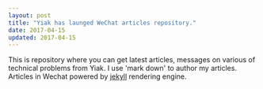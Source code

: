 ```yaml
---
layout: post
title: "Yiak has launged WeChat articles repository."
date: 2017-04-15
updated: 2017-04-15
---
```


This is repository where you can get latest articles, messages on various of technical problems from Yiak. I use 'mark down' to author my articles. 
Articles in Wechat powered by [jekyll](http://jekllrb.com) rendering engine.
